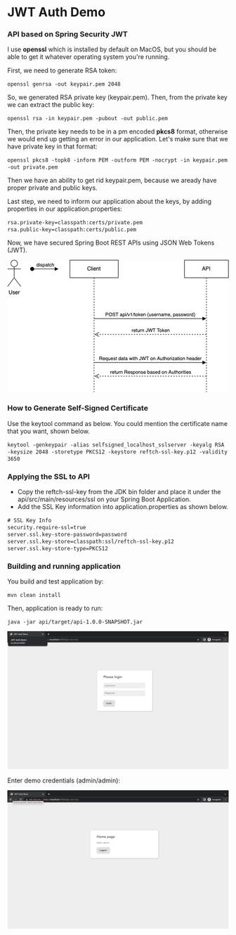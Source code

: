 # JWT Auth Demo

### API based on Spring Security JWT

I use **openssl** which is installed by default on MacOS, but you should be able to get it whatever operating system you're running.

First, we need to generate RSA token:
```
openssl genrsa -out keypair.pem 2048
```
So, we generated RSA private key (keypair.pem). Then, from the private key we can extract the public key:
```
openssl rsa -in keypair.pem -pubout -out public.pem
```
Then, the private key needs to be in a pm encoded **pkcs8** format, otherwise we would end up getting an error in our application.
Let's make sure that we have private key in that format:
```
openssl pkcs8 -topk8 -inform PEM -outform PEM -nocrypt -in keypair.pem -out private.pem
```
Then we have an ability to get rid keypair.pem, because we aready have proper private and public keys.

Last step, we need to inform our application about the keys, by adding properties in our application.properties:
```
rsa.private-key=classpath:certs/private.pem
rsa.public-key=classpath:certs/public.pem
```

Now, we have secured Spring Boot REST APIs using JSON Web Tokens (JWT).

![](images/jwt.drawio.png)


### How to Generate Self-Signed Certificate
Use the keytool command as below. You could mention the certificate name that you want, shown below.
```
keytool -genkeypair -alias selfsigned_localhost_sslserver -keyalg RSA -keysize 2048 -storetype PKCS12 -keystore reftch-ssl-key.p12 -validity 3650
```

### Applying the SSL to API

- Copy the reftch-ssl-key from the JDK bin folder and place it under the api/src/main/resources/ssl on your Spring Boot Application.
- Add the SSL Key information into application.properties as shown below.
```
# SSL Key Info
security.require-ssl=true
server.ssl.key-store-password=password
server.ssl.key-store=classpath:ssl/reftch-ssl-key.p12
server.ssl.key-store-type=PKCS12
```


### Building and running application

You build and test application by:
```
mvn clean install
```
Then, application is ready to run:
```
java -jar api/target/api-1.0.0-SNAPSHOT.jar
```

![](images/login.png)

Enter demo credentials (admin/admin):

![](images/home.png)

